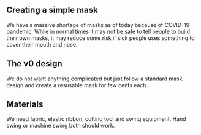 ## Creating a simple mask

We have a massive shortage of masks as of today because of COVID-19 pandemic. 
While in normal times it may not be safe to tell people to build their own masks, it may reduce some risk if sick people 
uses something to cover their mouth and nose.

## The v0 design 

We do not want anything complicated but just follow a standard mask design and create a resusable mask for few cents each.

## Materials

We need fabric, elastic ribbon, cutting tool and swing equipment. Hand swing or machine swing both should work.





